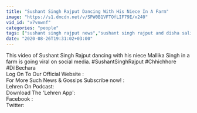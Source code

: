 ```yaml
---
title: "Sushant Singh Rajput Dancing With His Niece In A Farm"
image: "https://s1.dmcdn.net/v/SPW0B1VFTOfLIF79E/x240"
vid_id: "x7vnwnf"
categories: "people"
tags: ["sushant singh rajput news","sushant singh rajput and disha salian","sushant singh rajput movies"]
date: "2020-08-26T19:31:02+03:00"
---
```

This video of Sushant Singh Rajput dancing with his niece Mallika Singh in a farm is going viral on social media. #SushantSinghRajput #Chhichhore #DilBechara  <br>Log On To Our Official Website :   <br>For More Such News &amp; Gossips Subscribe now! :   <br>Lehren On Podcast:   <br>Download The 'Lehren App':   <br>Facebook :   <br>Twitter: 
